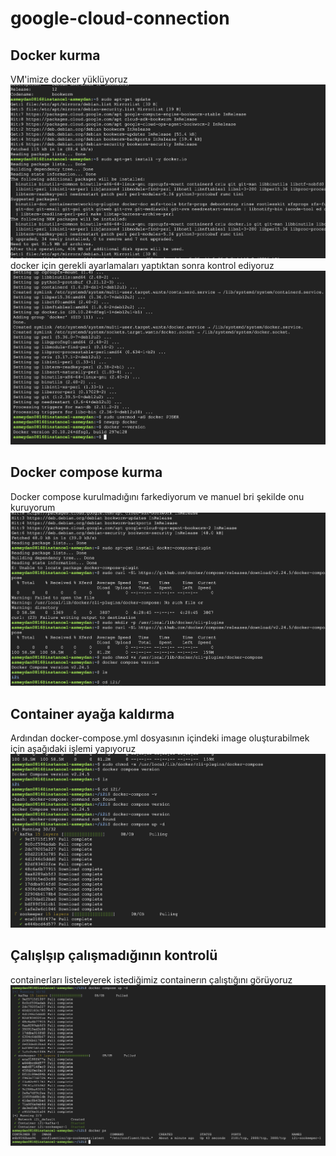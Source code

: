 # google-cloud-connection

## Docker kurma
 VM'imize docker yüklüyoruz
![docker yükleme](https://raw.githubusercontent.com/asmeydan/i2i-staj/refs/heads/main/homework2/Ekran%20Resmi%202025-07-02%2011.43.27.png)
 docker için gerekli ayarlamaları yaptıktan sonra kontrol ediyoruz
![docker kontrolü](https://raw.githubusercontent.com/asmeydan/i2i-staj/refs/heads/main/homework2/Ekran%20Resmi%202025-07-02%2011.43.37.png)

## Docker compose kurma
 Docker compose kurulmadığını farkediyorum ve manuel bri şekilde onu kuruyorum
![compose kurulumu](https://raw.githubusercontent.com/asmeydan/i2i-staj/refs/heads/main/homework2/Ekran%20Resmi%202025-07-02%2013.17.40.png)

## Container ayağa kaldırma
 Ardından docker-compose.yml dosyasının içindeki image oluşturabilmek için aşağıdaki işlemi yapıyoruz
![yml dosyasını calistirma](https://raw.githubusercontent.com/asmeydan/i2i-staj/refs/heads/main/homework2/Ekran%20Resmi%202025-07-02%2013.17.25.png)

## Çalışlşıp çalışmadığının kontrolü
containerları listeleyerek istediğimiz containerın çalıştığını görüyoruz
![container kontrolu](https://raw.githubusercontent.com/asmeydan/i2i-staj/refs/heads/main/homework2/Ekran%20Resmi%202025-07-02%2013.21.37.png)
